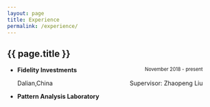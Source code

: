 ```yaml
---
layout: page
title: Experience
permalink: /experience/
---
```


<h2> {{ page.title }} </h2>
<ul class = "talk">
<li><b>Fidelity Investments</b>
<span style = "float:right;font-size:80%;margin-right:10%;">November 2018 - present</span>
</li>
<p>Dalian,China
<span style = "float:right;margin-right:10%;">Supervisor: Zhaopeng Liu</span>
</p>


<li><b>Pattern Analysis Laboratory</b></li>
</ul>
